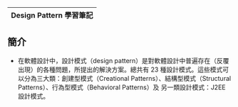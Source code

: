 
|Design Pattern 學習筆記 |
| ------ |
## 簡介
- 在軟體設計中，設計模式（design pattern）是對軟體設計中普遍存在（反覆出現）的各種問題，所提出的解決方案。總共有 23 種設計模式。這些模式可以分為三大類：創建型模式（Creational Patterns）、結構型模式（Structural Patterns）、行為型模式（Behavioral Patterns）及 另一類設計模式：J2EE 設計模式。
